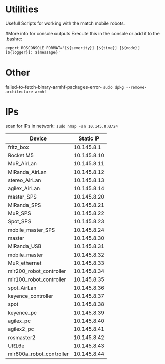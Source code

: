 # Utilities
Usefull Scripts for working with the match mobile robots.


#More info for console outputs
Execute this in the console or add it to the .bashrc:
```
export ROSCONSOLE_FORMAT='[${severity}] [${time}] [${node}] [${logger}]: ${message}'
```

# Other
failed-to-fetch-binary-armhf-packages-error-
```sudo dpkg --remove-architecture armhf```



# IPs
scan for IPs in network: ```sudo nmap -sn 10.145.8.0/24```


| Device  | Static IP |
| ------------- | ------------- |
| fritz_box | 10.145.8.1 |
| Rocket M5  |    10.145.8.10 |
| MuR_AirLan  | 10.145.8.11  |
| MiRanda_AirLan  | 10.145.8.12  |
| stereo_AirLan  | 10.145.8.13  |
| agilex_AirLan  | 10.145.8.14  |
| master_SPS  | 10.145.8.20  |
| MiRanda_SPS  | 10.145.8.21  |
| MuR_SPS  | 10.145.8.22  |
| Spot_SPS  | 10.145.8.23  |
| mobile_master_SPS  | 10.145.8.24  |
| master  | 10.145.8.30  |
| MiRanda_USB  | 10.145.8.31  |
| mobile_master  | 10.145.8.32  |
| MuR_ethernet  | 10.145.8.33  |
| mir200_robot_controller  | 10.145.8.34  |
| mir100_robot_controller  | 10.145.8.35  |
| spot_AirLan  | 10.145.8.36  |
| keyence_controller  | 10.145.8.37  |
| spot | 10.145.8.38  |
| keyence_pc  | 10.145.8.39  |
| agilex_pc  | 10.145.8.40  |
| agilex2_pc  | 10.145.8.41  |
| rosmaster2  | 10.145.8.42  |
| UR16e  | 10.145.8.43 |
| mir600a_robot_controller | 10.145.8.44 |


